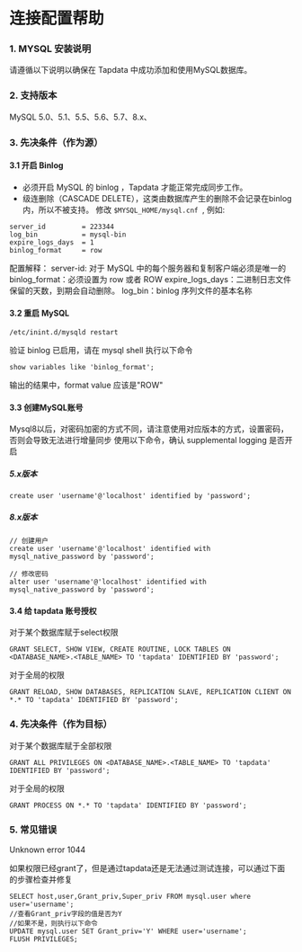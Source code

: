 # **连接配置帮助**

### **1. MYSQL 安装说明**

请遵循以下说明以确保在 Tapdata 中成功添加和使用MySQL数据库。

### 2. 支持版本
MySQL 5.0、5.1、5.5、5.6、5.7、8.x、

### 3. **先决条件（作为源）**
#### 3.1 **开启 Binlog**
- 必须开启 MySQL 的 binlog ，Tapdata 才能正常完成同步工作。
- 级连删除（CASCADE DELETE），这类由数据库产生的删除不会记录在binlog内，所以不被支持。
修改 `$MYSQL_HOME/mysql.cnf `, 例如:

```
server_id         = 223344
log_bin           = mysql-bin
expire_logs_days  = 1
binlog_format     = row
```
配置解释：
server-id: 对于 MySQL 中的每个服务器和复制客户端必须是唯一的
binlog_format：必须设置为 row 或者 ROW
expire_logs_days：二进制日志文件保留的天数，到期会自动删除。
log_bin：binlog 序列文件的基本名称

#### 3.2 **重启 MySQL**

```
/etc/inint.d/mysqld restart
```
验证 binlog 已启用，请在 mysql shell 执行以下命令
```
show variables like 'binlog_format';
```
输出的结果中，format value 应该是"ROW"

#### 3.3 创建MySQL账号
Mysql8以后，对密码加密的方式不同，请注意使用对应版本的方式，设置密码，否则会导致无法进行增量同步
使用以下命令，确认 supplemental logging 是否开启
##### 5.x版本
```
create user 'username'@'localhost' identified by 'password';
```
##### 8.x版本
```
// 创建用户
create user 'username'@'localhost' identified with mysql_native_password by 'password';

// 修改密码
alter user 'username'@'localhost' identified with mysql_native_password by 'password';

```

#### 3.4 给 tapdata 账号授权
对于某个数据库赋于select权限
```
GRANT SELECT, SHOW VIEW, CREATE ROUTINE, LOCK TABLES ON <DATABASE_NAME>.<TABLE_NAME> TO 'tapdata' IDENTIFIED BY 'password';
```
对于全局的权限
```
GRANT RELOAD, SHOW DATABASES, REPLICATION SLAVE, REPLICATION CLIENT ON *.* TO 'tapdata' IDENTIFIED BY 'password';
```
### 4. **先决条件（作为目标）**
对于某个数据库赋于全部权限
```
GRANT ALL PRIVILEGES ON <DATABASE_NAME>.<TABLE_NAME> TO 'tapdata' IDENTIFIED BY 'password';
```
对于全局的权限
```
GRANT PROCESS ON *.* TO 'tapdata' IDENTIFIED BY 'password';
```
### 5. 常见错误

Unknown error 1044

如果权限已经grant了，但是通过tapdata还是无法通过测试连接，可以通过下面的步骤检查并修复
```
SELECT host,user,Grant_priv,Super_priv FROM mysql.user where user='username';
//查看Grant_priv字段的值是否为Y
//如果不是，则执行以下命令
UPDATE mysql.user SET Grant_priv='Y' WHERE user='username';
FLUSH PRIVILEGES;
```
